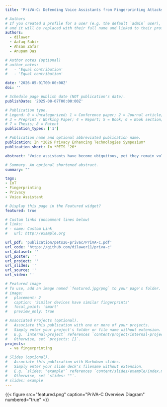 ```yaml
---
title: 'PriVA-C: Defending Voice Assistants from Fingerprinting Attacks'

# Authors
# If you created a profile for a user (e.g. the default `admin` user), write the username (folder name) here
# and it will be replaced with their full name and linked to their profile.
authors:
  - dilawer
  - Aafaq Sabir
  - Ahsan Zafar
  - Anupam Das

# Author notes (optional)
# author_notes:
#   - 'Equal contribution'
#   - 'Equal contribution'

date: '2026-05-01T00:00:00Z'
doi: ''

# Schedule page publish date (NOT publication's date).
publishDate: '2025-08-07T00:00:00Z'

# Publication type.
# Legend: 0 = Uncategorized; 1 = Conference paper; 2 = Journal article;
# 3 = Preprint / Working Paper; 4 = Report; 5 = Book; 6 = Book section;
# 7 = Thesis; 8 = Patent
publication_types: ['1']

# Publication name and optional abbreviated publication name.
publication: In *2026 Privacy Enhancing Technologies Symposium*
publication_short: In *PETS '26*

abstract: "Voice assistants have become ubiquitous, yet they remain vulnerable to network traffic fingerprinting attacks that can expose sensitive user information. Existing defenses either impose high overheads or fail against advanced attacks. This paper addresses these issues by introducing and evaluating PriVA-C, a fingerprinting defense mechanism tailored specifically for voice assistants. Unlike prior approaches that treat voice assistant traffic as generic web traffic, we analyze its unique characteristics to design a more effective defense. Our approach prioritizes limiting information leakage rather than targeting specific attack vectors, achieving a significant reduction in attacker accuracy from 89% to 13%. We also propose a more practically deployable version of our defense, which protects only traffic directed to the primary voice assistant domain, reducing attacker accuracy to 19%. We implement a functional prototype using the Alexa SDK, conduct user testing, and assess its performance using real network traffic. Our results demonstrate that our proposed defense effectively mitigates fingerprinting attacks while maintaining low overhead and preserving the user experience"

# Summary. An optional shortened abstract.
summary: ""

tags:
- IoT
- Fingerprinting
- Privacy
- Voice Assistant

# Display this page in the Featured widget?
featured: true

# Custom links (uncomment lines below)
# links:
# - name: Custom Link
#   url: http://example.org

url_pdf: 'publication/pets26-privac/PriVA-C.pdf'
url_code: 'https://github.com/dilawer11/priva-c'
url_dataset: ''
url_poster: ''
url_project: ''
url_slides: ''
url_source: ''
url_video: ''

# Featured image
# To use, add an image named `featured.jpg/png` to your page's folder.
# image:
#   placement: 2
#   caption: 'Similar devices have similar fingerprints'
#   focal_point: 'smart'
#   preview_only: true

# Associated Projects (optional).
#   Associate this publication with one or more of your projects.
#   Simply enter your project's folder or file name without extension.
#   E.g. `internal-project` references `content/project/internal-project/index.md`.
#   Otherwise, set `projects: []`.
projects:
  - va fingerprinting

# Slides (optional).
#   Associate this publication with Markdown slides.
#   Simply enter your slide deck's filename without extension.
#   E.g. `slides: "example"` references `content/slides/example/index.md`.
#   Otherwise, set `slides: ""`.
# slides: example
---
```


{{< figure src="featured.png" caption="PriVA-C Overview Diagram" numbered="true" >}}

